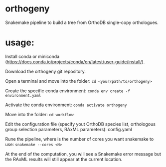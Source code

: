 # orthogeny

Snakemake pipeline to build a tree from OrthoDB single-copy orthologues. 


# usage:

Install conda or miniconda (https://docs.conda.io/projects/conda/en/latest/user-guide/install/).

Download the orthogeny git repository.

Open a terminal and move into the <orthogeny> folder:
`cd <your/path/to/orthogeny>`

Create the specific conda environment:
`conda env create -f environment.yaml`

Activate the conda environment:
`conda activate orthogeny`

Move into the <workflow> folder:
`cd workflow`

Edit the configuration file (specify yout OrthoDB species list, orthologous group selection parameters, RAxML parameters):
config.yaml

Rune the pipeline, where <N> is the number of cores you want snakemake to use:
`snakemake --cores <N>`

At the end of the computation, you will see a Snakemake error message but the RAxML results will still appear at the current location.
